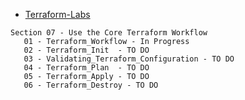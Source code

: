 

- [Terraform-Labs](https://github.com/btkrausen/hashicorp/tree/master/terraform/Hands-On%20Labs)

```
Section 07 - Use the Core Terraform Workflow
   01 - Terraform_Workflow - In Progress
   02 - Terraform_Init  - TO DO
   03 - Validating_Terraform_Configuration - TO DO
   04 - Terraform_Plan  - TO DO
   05 - Terraform_Apply - TO DO
   06 - Terraform_Destroy - TO DO

```
   
